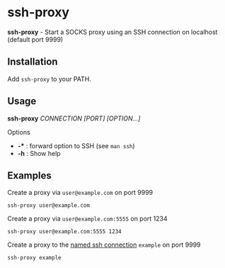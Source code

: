 # ssh-proxy

**ssh-proxy** - Start a SOCKS proxy using an SSH connection on localhost (default port 9999)

## Installation

Add `ssh-proxy` to your PATH.

## Usage

**ssh-proxy** *CONNECTION* *[PORT]* *[OPTION...]*

Options
* __-\*__ : forward option to SSH (see `man ssh`)
* __-h__ : Show help

## Examples

Create a proxy via `user@example.com` on port 9999

    ssh-proxy user@example.com

Create a proxy via `user@example.com:5555` on port 1234

    ssh-proxy user@example.com:5555 1234

Create a proxy to the [named ssh connection](http://www.openbsd.org/cgi-bin/man.cgi/OpenBSD-current/man5/ssh_config.5?query=ssh_config&sec=5) `example` on port 9999

    ssh-proxy example

